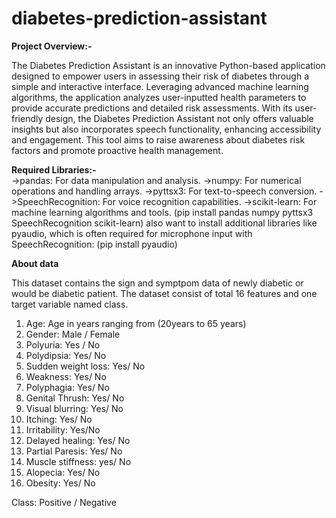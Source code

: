 # diabetes-prediction-assistant
**Project Overview:-**  

The Diabetes Prediction Assistant is an innovative Python-based application designed to empower users in assessing their risk of diabetes through a simple and interactive interface. Leveraging advanced machine learning algorithms, the application analyzes user-inputted health parameters to provide accurate predictions and detailed risk assessments. With its user-friendly design, the Diabetes Prediction Assistant not only offers valuable insights but also incorporates speech functionality, enhancing accessibility and engagement. This tool aims to raise awareness about diabetes risk factors and promote proactive health management.

**Required Libraries:-**   
->pandas: For data manipulation and analysis.
->numpy: For numerical operations and handling arrays.
->pyttsx3: For text-to-speech conversion.
->SpeechRecognition: For voice recognition capabilities.
->scikit-learn: For machine learning algorithms and tools.
(pip install pandas numpy pyttsx3 SpeechRecognition scikit-learn)
also want to install additional libraries like pyaudio, which is often required for microphone input with SpeechRecognition:
(pip install pyaudio)

**About data**  

This dataset contains the sign and symptpom data of newly diabetic or would be diabetic patient.
The dataset consist of total 16 features and one target variable named class.

1. Age: Age in years ranging from (20years to 65 years)
2. Gender: Male / Female
3. Polyuria: Yes / No
4. Polydipsia: Yes/ No
5. Sudden weight loss: Yes/ No
6. Weakness: Yes/ No
7. Polyphagia: Yes/ No
8. Genital Thrush: Yes/ No
9. Visual blurring: Yes/ No
10. Itching: Yes/ No
11. Irritability: Yes/No
12. Delayed healing: Yes/ No
13. Partial Paresis: Yes/ No
14. Muscle stiffness: yes/ No
15. Alopecia: Yes/ No
16. Obesity: Yes/ No

Class: Positive / Negative






